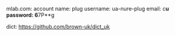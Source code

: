 mlab.com:
    account name: plug
    username: ua-nure-plug
    email: c****u
    password: 6****7P**g

dict:
    https://github.com/brown-uk/dict_uk